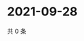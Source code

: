 # 2021-09-28

共 0 条

<!-- BEGIN WEIBO -->
<!-- 最后更新时间 Tue Sep 28 2021 08:29:39 GMT+0800 (China Standard Time) -->

<!-- END WEIBO -->
